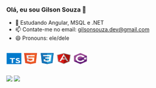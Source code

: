 ### Olá, eu sou Gilson Souza 👋

- 🌱 Estudando Angular, MSQL e .NET
- 📫 Contate-me no email: gilsonsouza.dev@gmail.com
- 😄 Pronouns: ele/dele

<!--
<div>
  <a href="linkedin.com/in/gilsonsouza-dev">
  <img height="180em" src="https//github-readme-stats.vercel.app/api?username=GilsonSouzaDev&show_icons=true&theme=dracula&include_all_commits=true&count_private=true"/>
  <img height="180em" src="https//github-readme-stats.vercel.app/api/top-langs/?username=GilsonSouzaDev&layout=compact&langs_count=16&theme=dracula"/>
</div>
-->

<div style="display: inline_block"><br>
  <img align="center" alt="Gilson-Ts" height="30" width="40" src="https://raw.githubusercontent.com/devicons/devicon/master/icons/typescript/typescript-plain.svg">
  <img align="center" alt="Gilson-HTML" height="30" width="40" src="https://raw.githubusercontent.com/devicons/devicon/master/icons/html5/html5-original.svg">
  <img align="center" alt="Gilson-CSS" height="30" width="40" src="https://raw.githubusercontent.com/devicons/devicon/master/icons/css3/css3-original.svg">
  <img align="center" alt="Gilson-Angular" height="30" width="40" src="https://raw.githubusercontent.com/devicons/devicon/master/icons/angularjs/angularjs-original.svg">
  <img align="center" alt="Gilson-Csharp" height="30" width="40" src="https://raw.githubusercontent.com/devicons/devicon/master/icons/csharp/csharp-original.svg">
</div>
  
  ##
 
<div> 
  <a href = "mailto:gilsonsouza.dev@gmail.com"><img src="https://img.shields.io/badge/-Gmail-%23333?style=for-the-badge&logo=gmail&logoColor=white" target="_blank"></a>
  <a target="_blank" href="https://www.linkedin.com/in/gilsonsouza-dev"><img src="https://img.shields.io/badge/-LinkedIn-%230077B5?style=for-the-badge&logo=linkedin&logoColor=white" target="_blank"></a> 
</div>
